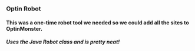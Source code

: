 ### Optin Robot

#### This was a one-time robot tool we needed so we could add all the sites to OptinMonster.
##### Uses the Java Robot class and is pretty neat!
